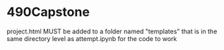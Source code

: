 # 490Capstone

project.html MUST be added to a folder named "templates" that is in the same directory level as attempt.ipynb for the code to work
